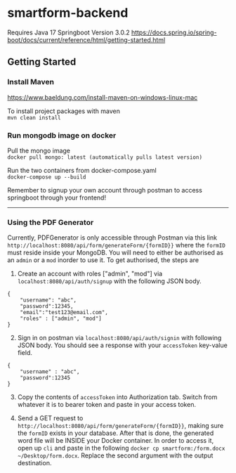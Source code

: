 # smartform-backend
Requires Java 17 
Springboot Version 3.0.2
https://docs.spring.io/spring-boot/docs/current/reference/html/getting-started.html

## Getting Started
### Install Maven 
https://www.baeldung.com/install-maven-on-windows-linux-mac

To install project packages with maven <br />
```mvn clean install```

### Run mongodb image on docker <br />

Pull the mongo image <br />
```docker pull mongo: latest (automatically pulls latest version)```<br />

Run the two containers from docker-compose.yaml <br />
```docker-compose up --build```

Remember to signup your own account through postman to access springboot through your frontend!


___
### Using the PDF Generator
Currently, PDFGenerator is only accessible through Postman via this link `http://localhost:8080/api/form/generateForm/{formID}}` where the `formID` must reside inside your MongoDB. You will need to either be authorised as an `admin` or a `mod` inorder to use it. To get authorised, the steps are
1. Create an account with roles ["admin", "mod"] via `localhost:8080/api/auth/signup` with the following JSON body.
```
{
    "username": "abc",
    "password":12345,
    "email":"test123@email.com",
    "roles" : ["admin", "mod"]
}
```

2. Sign in on postman via `localhost:8080/api/auth/signin` with following JSON body. You should see a response with your `accessToken` key-value field.
```
{
    "username" : "abc",
    "password":12345
}
```

3. Copy the contents of `accessToken` into Authorization tab. Switch from whatever it is to bearer token and paste in your access token. 

4. Send a GET request to `http://localhost:8080/api/form/generateForm/{formID}}`, making sure the `formID` exists in your database. After that is done, the generated word file will be INSIDE your Docker container. In order to access it, open up `cli` and paste in the following `docker cp smartform:/form.docx ~/Desktop/form.docx`. Replace the second argument with the output destination.
